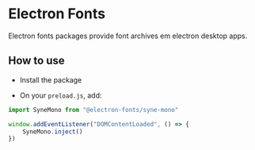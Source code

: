 # Electron Fonts

Electron fonts packages provide font archives em electron desktop apps.

## How to use

* Install the package

* On your `preload.js`, add:

```ts
import SyneMono from "@electron-fonts/syne-mono"

window.addEventListener("DOMContentLoaded", () => {
    SyneMono.inject()
})
```